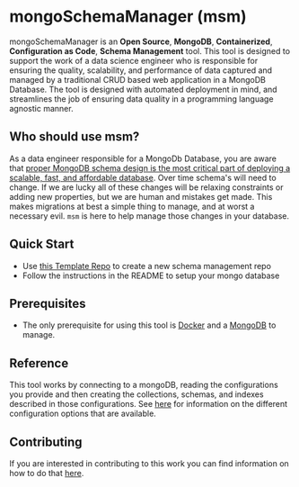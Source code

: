 # mongoSchemaManager (msm)

mongoSchemaManager is an **Open Source**, **MongoDB**, **Containerized**, **Configuration as Code**, **Schema Management** tool. This tool is designed to support the work of a data science engineer who is responsible for ensuring the quality, scalability, and performance of data captured and managed by a traditional CRUD based web application in a MongoDB Database. The tool is designed with automated deployment in mind, and streamlines the job of ensuring data quality in a programming language agnostic manner.

## Who should use msm?

As a data engineer responsible for a MongoDb Database, you are aware that [proper MongoDB schema design is the most critical part of deploying a scalable, fast, and affordable database](https://www.mongodb.com/developer/products/mongodb/mongodb-schema-design-best-practices/). Over time schema's will need to change. If we are lucky all of these changes will be relaxing constraints or adding new properties, but we are human and mistakes get made. This makes migrations at best a simple thing to manage, and at worst a necessary evil. `msm` is here to help manage those changes in your database.

## Quick Start

- Use [this Template Repo](https://github.com/agile-learning-institute/mongoSchemaManagerTemplate) to create a new schema management repo
- Follow the instructions in the README to setup your mongo database

## Prerequisites

- The only prerequisite for using this tool is [Docker](https://www.docker.com/products/docker-desktop/) and a [MongoDB](https://hub.docker.com/_/mongo) to manage.

## Reference

This tool works by connecting to a mongoDB, reading the configurations you provide and then creating the collections, schemas, and indexes described in those configurations. See [here](./docs/REFERENCE.md) for information on the different configuration options that are available.

## Contributing

If you are interested in contributing to this work you can find information on how to do that [here](./docs/CONTRIBUTING.md).
